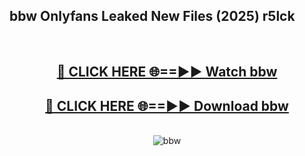 <h2>bbw Onlyfans Leaked New Files (2025) r5lck</h2>
<br>
<div align="center">
<h2><a href="https://mediafiles.top/bbw&ref=git" rel="nofollow">🔴 CLICK HERE 🌐==►► Watch bbw</a></h2>
<h2><a href="https://mediafiles.top/bbw&ref=git" rel="nofollow">🔴 CLICK HERE 🌐==►► Download bbw</a></h2>
<br>
<a href="https://mediafiles.top/bbw&ref=git" rel="nofollow" data-target="animated-image.originalLink"><img src="https://i.ibb.co.com/xMMVF88/686577567.gif" alt="bbw" style="max-width: 100%; display: inline-block;" data-target="animated-image.originalImage"></a>
</div>
<br>
<br>